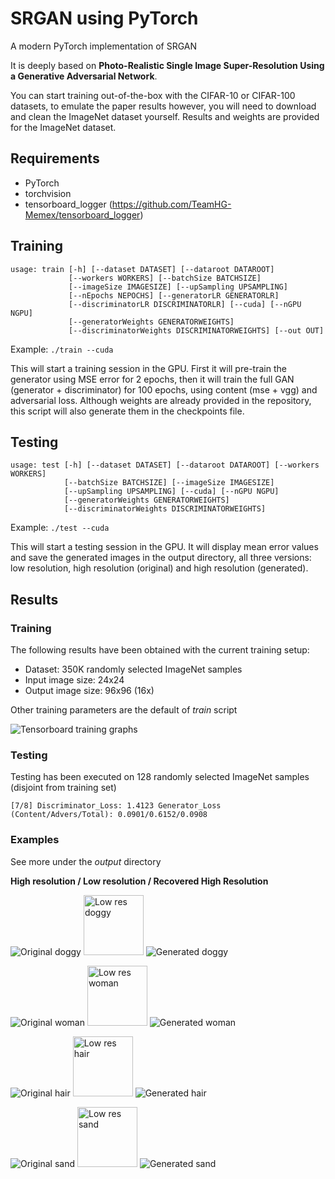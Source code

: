 # SRGAN using PyTorch
A modern PyTorch implementation of SRGAN

It is deeply based on __Photo-Realistic Single Image Super-Resolution Using a Generative Adversarial Network__.

You can start training out-of-the-box with the CIFAR-10 or CIFAR-100 datasets, to emulate the paper results however, you will need to download and clean the ImageNet dataset yourself. Results and weights are provided for the ImageNet dataset. 

## Requirements

* PyTorch
* torchvision
* tensorboard_logger (https://github.com/TeamHG-Memex/tensorboard_logger)

## Training

```
usage: train [-h] [--dataset DATASET] [--dataroot DATAROOT]
             [--workers WORKERS] [--batchSize BATCHSIZE]
             [--imageSize IMAGESIZE] [--upSampling UPSAMPLING]
             [--nEpochs NEPOCHS] [--generatorLR GENERATORLR]
             [--discriminatorLR DISCRIMINATORLR] [--cuda] [--nGPU NGPU]
             [--generatorWeights GENERATORWEIGHTS]
             [--discriminatorWeights DISCRIMINATORWEIGHTS] [--out OUT]
```

Example: ```./train --cuda```

This will start a training session in the GPU. First it will pre-train the generator using MSE error for 2 epochs, then it will train the full GAN (generator + discriminator) for 100 epochs, using content (mse + vgg) and adversarial loss. Although weights are already provided in the repository, this script will also generate them in the checkpoints file.

## Testing

```
usage: test [-h] [--dataset DATASET] [--dataroot DATAROOT] [--workers WORKERS]
            [--batchSize BATCHSIZE] [--imageSize IMAGESIZE]
            [--upSampling UPSAMPLING] [--cuda] [--nGPU NGPU]
            [--generatorWeights GENERATORWEIGHTS]
            [--discriminatorWeights DISCRIMINATORWEIGHTS]

```

Example: ```./test --cuda```

This will start a testing session in the GPU. It will display mean error values and save the generated images in the output directory, all three versions: low resolution, high resolution (original) and high resolution (generated).

## Results

### Training
The following results have been obtained with the current training setup:

* Dataset: 350K randomly selected ImageNet samples
* Input image size: 24x24
* Output image size: 96x96 (16x)

Other training parameters are the default of _train_ script

![Tensorboard training graphs](https://raw.githubusercontent.com/ai-tor/PyTorchSRGAN/master/output/training_results.png)

### Testing
Testing has been executed on 128 randomly selected ImageNet samples (disjoint from training set)

```[7/8] Discriminator_Loss: 1.4123 Generator_Loss (Content/Advers/Total): 0.0901/0.6152/0.0908```

### Examples
See more under the _output_ directory

__High resolution / Low resolution / Recovered High Resolution__

![Original doggy](https://raw.githubusercontent.com/ai-tor/PyTorchSRGAN/master/output/high_res_real/41.png)
<img src="https://raw.githubusercontent.com/ai-tor/PyTorchSRGAN/master/output/low_res/41.png" alt="Low res doggy" width="96" height="96">
![Generated doggy](https://raw.githubusercontent.com/ai-tor/PyTorchSRGAN/master/output/high_res_fake/41.png)

![Original woman](https://raw.githubusercontent.com/ai-tor/PyTorchSRGAN/master/output/high_res_real/38.png)
<img src="https://raw.githubusercontent.com/ai-tor/PyTorchSRGAN/master/output/low_res/38.png" alt="Low res woman" width="96" height="96">
![Generated woman](https://raw.githubusercontent.com/ai-tor/PyTorchSRGAN/master/output/high_res_fake/38.png)

![Original hair](https://raw.githubusercontent.com/ai-tor/PyTorchSRGAN/master/output/high_res_real/127.png)
<img src="https://raw.githubusercontent.com/ai-tor/PyTorchSRGAN/master/output/low_res/127.png" alt="Low res hair" width="96" height="96">
![Generated hair](https://raw.githubusercontent.com/ai-tor/PyTorchSRGAN/master/output/high_res_fake/127.png)

![Original sand](https://raw.githubusercontent.com/ai-tor/PyTorchSRGAN/master/output/high_res_real/72.png)
<img src="https://raw.githubusercontent.com/ai-tor/PyTorchSRGAN/master/output/low_res/72.png" alt="Low res sand" width="96" height="96">
![Generated sand](https://raw.githubusercontent.com/ai-tor/PyTorchSRGAN/master/output/high_res_fake/72.png)
